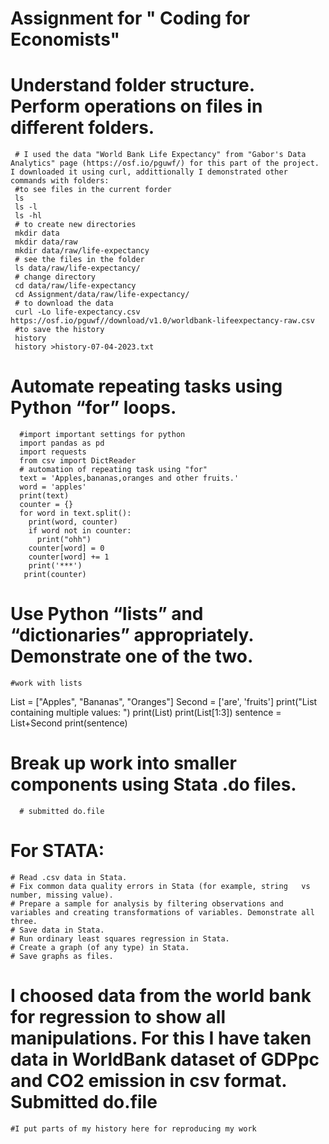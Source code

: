 # Assignment for " Coding for Economists"
  # Understand folder structure. Perform operations on files in different folders.
     # I used the data "World Bank Life Expectancy" from "Gabor's Data Analytics" page (https://osf.io/pguwf/) for this part of the project. I downloaded it using curl, addittionally I demonstrated other commands with folders:
     #to see files in the current forder
     ls
     ls -l
     ls -hl
     # to create new directories
     mkdir data
     mkdir data/raw
     mkdir data/raw/life-expectancy
     # see the files in the folder
     ls data/raw/life-expectancy/
     # change directory
     cd data/raw/life-expectancy
     cd Assignment/data/raw/life-expectancy/
     # to download the data
     curl -Lo life-expectancy.csv https://osf.io/pguwf//download/v1.0/worldbank-lifeexpectancy-raw.csv
     #to save the history
     history
     history >history-07-04-2023.txt
     
  # Automate repeating tasks using Python “for” loops.
      #import important settings for python
      import pandas as pd
      import requests
      from csv import DictReader
      # automation of repeating task using "for"
      text = 'Apples,bananas,oranges and other fruits.'
      word = 'apples'
      print(text)
      counter = {}
      for word in text.split():
        print(word, counter)
        if word not in counter:
          print("ohh")
        counter[word] = 0
        counter[word] += 1
        print('***')
       print(counter)
      
      
  # Use Python “lists” and “dictionaries” appropriately. Demonstrate one of the two.
    #work with lists
  List = ["Apples", "Bananas", "Oranges"]
  Second = ['are', 'fruits']
  print("List containing multiple values: ")
  print(List)
  print(List[1:3])
  sentence = List+Second
  print(sentence)
  
  # Break up work into smaller components using Stata .do files.
      # submitted do.file
  # For STATA:
    # Read .csv data in Stata.
    # Fix common data quality errors in Stata (for example, string   vs number, missing value).
    # Prepare a sample for analysis by filtering observations and variables and creating transformations of variables. Demonstrate all three.
    # Save data in Stata.
    # Run ordinary least squares regression in Stata.
    # Create a graph (of any type) in Stata.
    # Save graphs as files.
  # I choosed data from the world bank for regression to show all manipulations. For this I have taken data in WorldBank dataset of GDPpc and CO2 emission in csv format. Submitted do.file
  
    #I put parts of my history here for reproducing my work